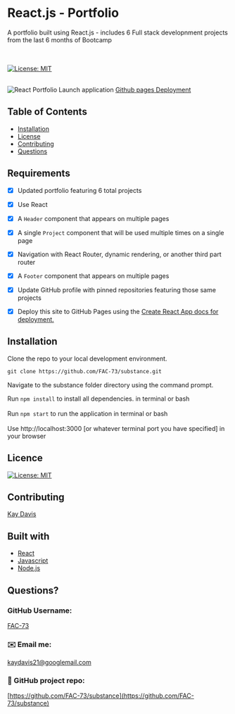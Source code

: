 # React.js - Portfolio

A portfolio built using React.js - includes 6 Full stack developnment projects from the last 6 months of Bootcamp

<br /><br />
[![License: MIT](https://img.shields.io/badge/License-MIT-yellow.svg)](https://opensource.org/licenses/MIT)<br />
<br />

![React Portfolio](https://github.com/FAC-73/substance/blob/main/assets/AppDemo.png?raw=true)
Launch application [Github pages Deployment](https://fac-73.github.io/substance/)
<br />

## Table of Contents
- [Installation](#installation)
- [License](#license)
- [Contributing](#contributing)
- [Questions](#questions)


## Requirements

- [x] Updated portfolio featuring 6 total projects

- [x] Use React

- [x] A `Header` component that appears on multiple pages

- [x] A single `Project` component that will be used multiple times on a single page 

- [x] Navigation with React Router, dynamic rendering, or another third part router

- [x] A `Footer` component that appears on multiple pages

- [x] Update GitHub profile with pinned repositories featuring those same projects

- [x] Deploy this site to GitHub Pages using the [Create React App docs for deployment.](https://create-react-app.dev/docs/deployment/#github-pages)

## Installation
Clone the repo to your local development environment.

```md
git clone https://github.com/FAC-73/substance.git
```
Navigate to the substance folder directory using the command prompt.

Run `npm install` to install all dependencies. in terminal or bash
<br><br>
Run `npm start` to run the application in terminal or bash
<br><br>
Use http://localhost:3000 [or whatever terminal port you have specified] in your browser

## Licence
[![License: MIT](https://img.shields.io/badge/License-MIT-yellow.svg)](https://opensource.org/licenses/MIT)
<br />

## Contributing
[Kay Davis](https://github.com/FAC-73)
<br />

## Built with
- [React](https://reactjs.org/)
- [Javascript](https://www.w3schools.com/jsref/default.asp)
- [Node.js](https://nodejs.org/en/)

## Questions?

### GitHub Username:
[FAC-73](https://github.com/FAC-73)

###  ✉️ Email me:
[kaydavis21@googlemail.com](mailto:kaydavis21@googlemail.com)

### 📁 GitHub project repo:
[https://github.com/FAC-73/substance](https://github.com/FAC-73/substance)
